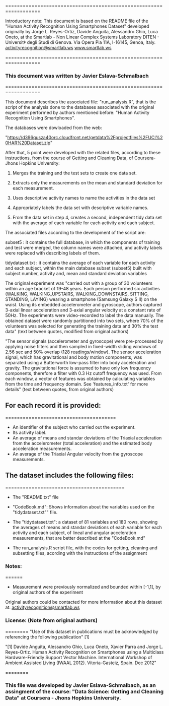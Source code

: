 ==================================================================

Introductory note: This document is based on the README file of the "Human Activity Recognition Using Smartphones Dataset" developed originally by Jorge L. Reyes-Ortiz, Davide Anguita, Alessandro Ghio, Luca Oneto, at the
Smartlab - Non Linear Complex Systems Laboratory
DITEN - Universit‡ degli Studi di Genova.
Via Opera Pia 11A, I-16145, Genoa, Italy.
activityrecognition@smartlab.ws
www.smartlab.ws

==================================================================
### This document was written by Javier Eslava-Schmalbach
==================================================================

This document describes the associated file: "run_analysis.R", that is the script of the analysis done to the databases associated with the original experiment performed by authors mentioned before: "Human Activity Recognition Using Smartphones". 

The databases were dowloaded from the web: 

"https://d396qusza40orc.cloudfront.net/getdata%2Fprojectfiles%2FUCI%20HAR%20Dataset.zip"

After that, 5 point were developed with the related files, according to these instructions, from the course of Getting and Cleaning Data, of Coursera-Jhons Hopkins University: 

1. Merges the training and the test sets to create one data set.

2. Extracts only the measurements on the mean and standard deviation for each measurement.

3. Uses descriptive activity names to name the activities in the data set

4. Appropriately labels the data set with descriptive variable names.

5. From the data set in step 4, creates a second, independent tidy data set with the average of each variable for each activity and each subject.

The associated files according to the development of the script are: 

subset5 : it contains the full database, in which the components of training and test were merged, the column names were attached, and activity labels were replaced with describing labels of them. 

tidydataset.txt : it contains the average of each variable for each activity and each subject, within the main database subset (subset5) built with subject number, activity and, mean and standard deviation variables

The original experiment was "carried out with a group of 30 volunteers within an age bracket of 19-48 years. Each person performed six activities (WALKING, WALKING_UPSTAIRS, WALKING_DOWNSTAIRS, SITTING, STANDING, LAYING) wearing a smartphone (Samsung Galaxy S II) on the waist. Using its embedded accelerometer and gyroscope, authors captured 3-axial linear acceleration and 3-axial angular velocity at a constant rate of 50Hz. The experiments were video-recorded to label the data manually. The obtained dataset were randomly partitioned into two sets, where 70% of the volunteers was selected for generating the training data and 30% the test data" (text between quotes, modified from original authors)

"The sensor signals (accelerometer and gyroscope) were pre-processed by applying noise filters and then sampled in fixed-width sliding windows of 2.56 sec and 50% overlap (128 readings/window). The sensor acceleration signal, which has gravitational and body motion components, was separated using a Butterworth low-pass filter into body acceleration and gravity. The gravitational force is assumed to have only low frequency components, therefore a filter with 0.3 Hz cutoff frequency was used. From each window, a vector of features was obtained by calculating variables from the time and frequency domain. See 'features_info.txt' for more details" (text between quotes, from original authors)

## For each record it is provided:
======================================
- An identifier of the subject who carried out the experiment.
- Its activity label.
- An average of means and standar deviations of the Triaxial acceleration from the accelerometer (total acceleration) and the estimated body acceleration measurements.
- An average of the Triaxial Angular velocity from the gyroscope measurements.



## The dataset includes the following files:
=========================================

- The "README.txt" file

- "CodeBook.md": Shows information about the variables used on the "tidydataset.txt"" file.

- The "tidydataset.txt": a dataset of 81 variables and 180 rows, showing the averages of means and standar deviations of each variable for each activity and each subject, of lineal and angular acceleration measurements, that are better described at the "CodeBook.md"

- The run_analysis.R script file, with the codes for getting, cleaning and subsetting files, acording with the instructions of the assignment 


### Notes:
======
- Measurement were previously normalized and bounded within [-1,1], by original authors of the experiment

Original authors could be contacted for more information about this dataset at: activityrecognition@smartlab.ws

### License: (Note from original authors)
========
"Use of this dataset in publications must be acknowledged by referencing the following publication" [1]

"[1] Davide Anguita, Alessandro Ghio, Luca Oneto, Xavier Parra and Jorge L. Reyes-Ortiz. Human Activity Recognition on Smartphones using a Multiclass Hardware-Friendly Support Vector Machine. International Workshop of Ambient Assisted Living (IWAAL 2012). Vitoria-Gasteiz, Spain. Dec 2012"

========
### This file was developed by Javier Eslava-Schmalbach, as an assingment of the course: "Data Science: Getting and Cleaning Data" at Coursera - Jhons Hopkins University. 




